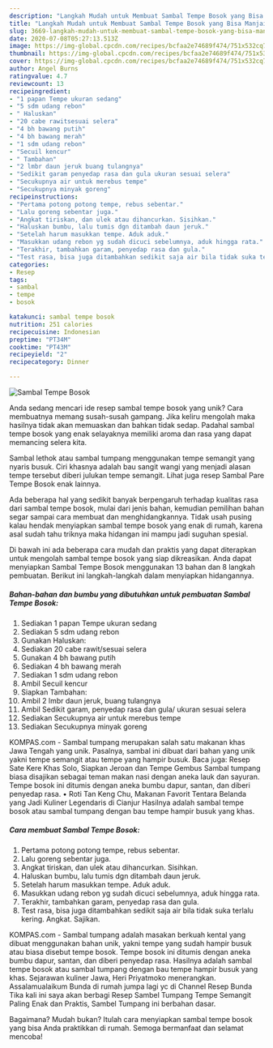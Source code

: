 ```yaml
---
description: "Langkah Mudah untuk Membuat Sambal Tempe Bosok yang Bisa Manjain Lidah"
title: "Langkah Mudah untuk Membuat Sambal Tempe Bosok yang Bisa Manjain Lidah"
slug: 3669-langkah-mudah-untuk-membuat-sambal-tempe-bosok-yang-bisa-manjain-lidah
date: 2020-07-08T05:27:13.513Z
image: https://img-global.cpcdn.com/recipes/bcfaa2e74689f474/751x532cq70/sambal-tempe-bosok-foto-resep-utama.jpg
thumbnail: https://img-global.cpcdn.com/recipes/bcfaa2e74689f474/751x532cq70/sambal-tempe-bosok-foto-resep-utama.jpg
cover: https://img-global.cpcdn.com/recipes/bcfaa2e74689f474/751x532cq70/sambal-tempe-bosok-foto-resep-utama.jpg
author: Angel Burns
ratingvalue: 4.7
reviewcount: 13
recipeingredient:
- "1 papan Tempe ukuran sedang"
- "5 sdm udang rebon"
- " Haluskan"
- "20 cabe rawitsesuai selera"
- "4 bh bawang putih"
- "4 bh bawang merah"
- "1 sdm udang rebon"
- "Secuil kencur"
- " Tambahan"
- "2 lmbr daun jeruk buang tulangnya"
- "Sedikit garam penyedap rasa dan gula ukuran sesuai selera"
- "Secukupnya air untuk merebus tempe"
- "Secukupnya minyak goreng"
recipeinstructions:
- "Pertama potong potong tempe, rebus sebentar."
- "Lalu goreng sebentar juga."
- "Angkat tiriskan, dan ulek atau dihancurkan. Sisihkan."
- "Haluskan bumbu, lalu tumis dgn ditambah daun jeruk."
- "Setelah harum masukkan tempe. Aduk aduk."
- "Masukkan udang rebon yg sudah dicuci sebelumnya, aduk hingga rata."
- "Terakhir, tambahkan garam, penyedap rasa dan gula."
- "Test rasa, bisa juga ditambahkan sedikit saja air bila tidak suka terlalu kering. Angkat. Sajikan."
categories:
- Resep
tags:
- sambal
- tempe
- bosok

katakunci: sambal tempe bosok 
nutrition: 251 calories
recipecuisine: Indonesian
preptime: "PT34M"
cooktime: "PT43M"
recipeyield: "2"
recipecategory: Dinner

---
```



![Sambal Tempe Bosok](https://img-global.cpcdn.com/recipes/bcfaa2e74689f474/751x532cq70/sambal-tempe-bosok-foto-resep-utama.jpg)

Anda sedang mencari ide resep sambal tempe bosok yang unik? Cara membuatnya memang susah-susah gampang. Jika keliru mengolah maka hasilnya tidak akan memuaskan dan bahkan tidak sedap. Padahal sambal tempe bosok yang enak selayaknya memiliki aroma dan rasa yang dapat memancing selera kita.

Sambal lethok atau sambal tumpang menggunakan tempe semangit yang nyaris busuk. Ciri khasnya adalah bau sangit wangi yang menjadi alasan tempe tersebut diberi julukan tempe semangit. Lihat juga resep Sambal Pare Tempe Bosok enak lainnya.

Ada beberapa hal yang sedikit banyak berpengaruh terhadap kualitas rasa dari sambal tempe bosok, mulai dari jenis bahan, kemudian pemilihan bahan segar sampai cara membuat dan menghidangkannya. Tidak usah pusing kalau hendak menyiapkan sambal tempe bosok yang enak di rumah, karena asal sudah tahu triknya maka hidangan ini mampu jadi suguhan spesial.


Di bawah ini ada beberapa cara mudah dan praktis yang dapat diterapkan untuk mengolah sambal tempe bosok yang siap dikreasikan. Anda dapat menyiapkan Sambal Tempe Bosok menggunakan 13 bahan dan 8 langkah pembuatan. Berikut ini langkah-langkah dalam menyiapkan hidangannya.

<!--inarticleads1-->

##### Bahan-bahan dan bumbu yang dibutuhkan untuk pembuatan Sambal Tempe Bosok:

1. Sediakan 1 papan Tempe ukuran sedang
1. Sediakan 5 sdm udang rebon
1. Gunakan  Haluskan:
1. Sediakan 20 cabe rawit/sesuai selera
1. Gunakan 4 bh bawang putih
1. Sediakan 4 bh bawang merah
1. Sediakan 1 sdm udang rebon
1. Ambil Secuil kencur
1. Siapkan  Tambahan:
1. Ambil 2 lmbr daun jeruk, buang tulangnya
1. Ambil Sedikit garam, penyedap rasa dan gula/ ukuran sesuai selera
1. Sediakan Secukupnya air untuk merebus tempe
1. Sediakan Secukupnya minyak goreng


KOMPAS.com - Sambal tumpang merupakan salah satu makanan khas Jawa Tengah yang unik. Pasalnya, sambal ini dibuat dari bahan yang unik yakni tempe semangit atau tempe yang hampir busuk. Baca juga: Resep Sate Kere Khas Solo, Siapkan Jeroan dan Tempe Gembus Sambal tumpang biasa disajikan sebagai teman makan nasi dengan aneka lauk dan sayuran. Tempe bosok ini ditumis dengan aneka bumbu dapur, santan, dan diberi penyedap rasa. • Roti Tan Keng Chu, Makanan Favorit Tentara Belanda yang Jadi Kuliner Legendaris di Cianjur Hasilnya adalah sambal tempe bosok atau sambal tumpang dengan bau tempe hampir busuk yang khas. 

<!--inarticleads2-->

##### Cara membuat Sambal Tempe Bosok:

1. Pertama potong potong tempe, rebus sebentar.
1. Lalu goreng sebentar juga.
1. Angkat tiriskan, dan ulek atau dihancurkan. Sisihkan.
1. Haluskan bumbu, lalu tumis dgn ditambah daun jeruk.
1. Setelah harum masukkan tempe. Aduk aduk.
1. Masukkan udang rebon yg sudah dicuci sebelumnya, aduk hingga rata.
1. Terakhir, tambahkan garam, penyedap rasa dan gula.
1. Test rasa, bisa juga ditambahkan sedikit saja air bila tidak suka terlalu kering. Angkat. Sajikan.


KOMPAS.com - Sambal tumpang adalah masakan berkuah kental yang dibuat menggunakan bahan unik, yakni tempe yang sudah hampir busuk atau biasa disebut tempe bosok. Tempe bosok ini ditumis dengan aneka bumbu dapur, santan, dan diberi penyedap rasa. Hasilnya adalah sambal tempe bosok atau sambal tumpang dengan bau tempe hampir busuk yang khas. Sejarawan kuliner Jawa, Heri Priyatmoko menerangkan. Assalamualaikum Bunda di rumah jumpa lagi yc di Channel Resep Bunda Tika kali ini saya akan berbagi Resep Sambel Tumpang Tempe Semangit Paling Enak dan Praktis, Sambel Tumpang ini berbahan dasar. 

Bagaimana? Mudah bukan? Itulah cara menyiapkan sambal tempe bosok yang bisa Anda praktikkan di rumah. Semoga bermanfaat dan selamat mencoba!
